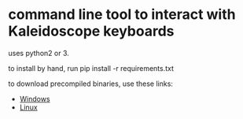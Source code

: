 # command line tool to interact with Kaleidoscope keyboards

uses python2 or 3.

to install by hand, run pip install -r requirements.txt

to download precompiled binaries, use these links:

* [Windows](https://dygma-chrysalis.s3.eu-west-3.amazonaws.com/focus/dist/focus.exe)
* [Linux](https://dygma-chrysalis.s3.eu-west-3.amazonaws.com/focus/dist/focus)
